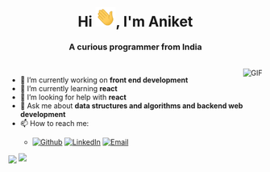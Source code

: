<h1 align="center">Hi <img src="https://raw.githubusercontent.com/ABSphreak/ABSphreak/master/gifs/Hi.gif" width="40px" />, I'm Aniket</h1>
<h3 align="center">A curious programmer from India</h3>
<br>
<img align="right" alt="GIF" src="https://media.giphy.com/media/836HiJc7pgzy8iNXCn/giphy.gif" />

- 🔭 I’m currently working on **front end development**
- 🌱 I’m currently learning **react**
- 🤔 I’m looking for help with **react**
- 💬 Ask me about **data structures and algorithms and backend web development**
- 📫 How to reach me:
  - <p> <a href="https://github.com/aniketmore311" target="_blank"><img alt="Github" src="https://img.shields.io/badge/GitHub-%2312100E.svg?&style=for-the-badge&logo=Github&logoColor=white" /></a> <a href="https://www.linkedin.com/in/aniket-more-2b97571b1/" target="_blank"><img alt="LinkedIn" src="https://img.shields.io/badge/linkedin-%230077B5.svg?&style=for-the-badge&logo=linkedin&logoColor=white" /></a> <a href="mailto:aniketavinashmore343@gmail.com" target="_blank"><img alt="Email" src="https://img.shields.io/badge/-Email-c14438?style=for-the-badge&logo=Gmail&logoColor=white" /></a></p>

<img align="center" src="https://github-readme-stats.vercel.app/api/top-langs/?username=aniketmore311&hide=TeX&layout=compact"/>

<img src="https://github-readme-stats.vercel.app/api?username=aniketmore311&count_private=true&show_icons=true&include_all_commits=true"/>


